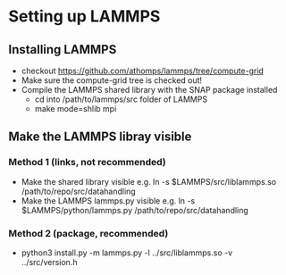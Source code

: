 # Setting up LAMMPS

## Installing LAMMPS

* checkout https://github.com/athomps/lammps/tree/compute-grid
* Make sure the compute-grid tree is checked out!
* Compile the LAMMPS shared library with the SNAP package installed
    - cd into /path/to/lammps/src folder of LAMMPS
    - make mode=shlib mpi


## Make the LAMMPS libray visible

### Method 1 (links, not recommended)

* Make the shared library visible e.g. ln -s $LAMMPS/src/liblammps.so /path/to/repo/src/datahandling
* Make the LAMMPS lammps.py visible e.g. ln -s $LAMMPS/python/lammps.py /path/to/repo/src/datahandling

### Method 2 (package, recommended)

* python3 install.py -m lammps.py -l ../src/liblammps.so -v ../src/version.h

